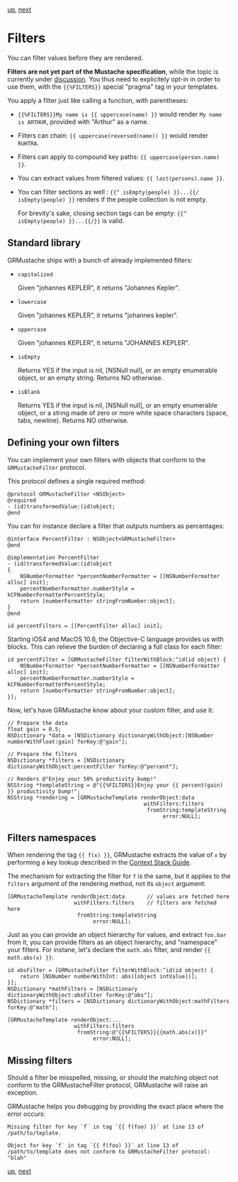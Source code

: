 [up](../../../../GRMustache), [next](delegate.md)

Filters
=======

You can filter values before they are rendered.

**Filters are not yet part of the Mustache specification**, while the topic is currently under [discussion](http://github.com/mustache/spec/issues/41). You thus need to explicitely opt-in in order to use them, with the `{{%FILTERS}}` special "pragma" tag in your templates.

You apply a filter just like calling a function, with parentheses:

- `{{%FILTERS}}My name is {{ uppercase(name) }}` would render `My name is ARTHUR`, provided with "Arthur" as a name.

- Filters can chain: `{{ uppercase(reversed(name)) }}` would render `RUHTRA`.

- Filters can apply to compound key paths: `{{ uppercase(person.name) }}`.

- You can extract values from filtered values: `{{ last(persons).name }}`.

- You can filter sections as well : `{{^ isEmpty(people) }}...{{/ isEmpty(people) }}` renders if the people collection is not empty.
    
    For brevity's sake, closing section tags can be empty: `{{^ isEmpty(people) }}...{{/}}` is valid.

## Standard library

GRMustache ships with a bunch of already implemented filters:

- `capitalized`
    
    Given "johannes KEPLER", it returns "Johannes Kepler".
    
- `lowercase`
    
    Given "johannes KEPLER", it returns "johannes kepler".

- `uppercase`
    
    Given "johannes KEPLER", it returns "JOHANNES KEPLER".

- `isEmpty`
    
    Returns YES if the input is nil, [NSNull null], or an empty enumerable object, or an empty string. Returns NO otherwise.

- `isBlank`
    
    Returns YES if the input is nil, [NSNull null], or an empty enumerable object, or a string made of zero or more white space characters (space, tabs, newline). Returns NO otherwise.

## Defining your own filters

You can implement your own filters with objects that conform to the `GRMustacheFilter` protocol.

This protocol defines a single required method:

```objc
@protocol GRMustacheFilter <NSObject>
@required
- (id)transformedValue:(id)object;
@end
```

You can for instance declare a filter that outputs numbers as percentages:

```objc
@interface PercentFilter : NSObject<GRMustacheFilter>
@end

@implementation PercentFilter
- (id)transformedValue:(id)object
{
    NSNumberFormatter *percentNumberFormatter = [[NSNumberFormatter alloc] init];
    percentNumberFormatter.numberStyle = kCFNumberFormatterPercentStyle;
    return [numberFormatter stringFromNumber:object];
}
@end

id percentFilters = [[PercentFilter alloc] init];
```

Starting iOS4 and MacOS 10.6, the Objective-C language provides us with blocks. This can relieve the burden of declaring a full class for each filter:

```objc
id percentFilter = [GRMustacheFilter filterWithBlock:^id(id object) {
    NSNumberFormatter *percentNumberFormatter = [[NSNumberFormatter alloc] init];
    percentNumberFormatter.numberStyle = kCFNumberFormatterPercentStyle;
    return [numberFormatter stringFromNumber:object];
}];
```

Now, let's have GRMustache know about your custom filter, and use it:

```objc
// Prepare the data
float gain = 0.5;
NSDictionary *data = [NSDictionary dictionaryWithObject:[NSNumber numberWithFloat:gain] forKey:@"gain"];

// Prepare the filters
NSDictionary *filters = [NSDictionary dictionaryWithObject:percentFilter forKey:@"percent"];

// Renders @"Enjoy your 50% productivity bump!"
NSString *templateString = @"{{%FILTERS}}Enjoy your {{ percent(gain) }} productivity bump!";
NSString *rendering = [GRMustacheTemplate renderObject:data
                                           withFilters:filters
                                            fromString:templateString
                                                 error:NULL];
```

## Filters namespaces

When rendering the tag `{{ f(x) }}`, GRMustache extracts the value of `x` by performing a key lookup described in the [Context Stack Guide](runtime/context_stack.md).

The mechanism for extracting the filter for `f` is the same, but it applies to the `filters` argument of the rendering method, not its `object` argument:

```objc
[GRMustacheTemplate renderObject:data       // values are fetched here
                     withFilters:filters    // filters are fetched here
                      fromString:templateString
                           error:NULL];
```

Just as you can provide an object hierarchy for values, and extract `foo.bar` from it, you can provide filters as an object hierarchy, and "namespace" your filters. For instane, let's declare the `math.abs` filter, and render `{{ math.abs(x) }}`:

```objc
id absFilter = [GRMustacheFilter filterWithBlock:^id(id object) {
    return [NSNumber numberWithInt: abs([object intValue])];
}];
NSDictionary *mathFilters = [NSDictionary dictionaryWithObject:absFilter forKey:@"abs"];
NSDictionary *filters = [NSDictionary dictionaryWithObject:mathFilters forKey:@"math"];

[GRMustacheTemplate renderObject:...
                     withFilters:filters
                      fromString:@"{{%FILTERS}}{{math.abs(x)}}"
                           error:NULL];
```

## Missing filters

Should a filter be misspelled, missing, or should the matching object not conform to the GRMustacheFilter protocol, GRMustache will raise an exception.

GRMustache helps you debugging by providing the exact place where the error occurs:

    Missing filter for key `f` in tag `{{ f(foo) }}` at line 13 of /path/to/teplate.
    
    Object for key `f` in tag `{{ f(foo) }}` at line 13 of /path/to/template does not conform to GRMustacheFilter protocol: "blah"

[up](../../../../GRMustache), [next](delegate.md)
